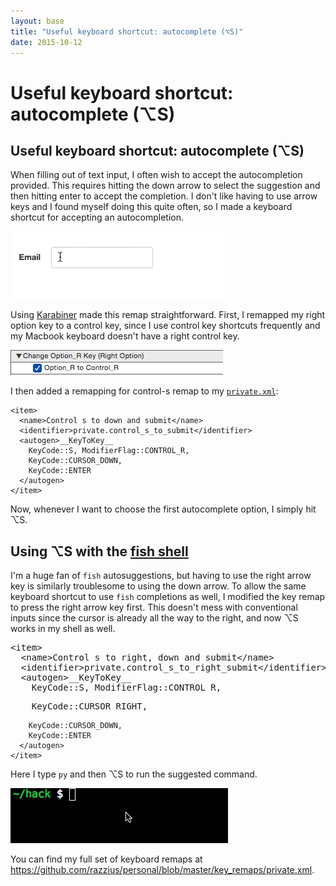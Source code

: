 ```yaml
---
layout: base
title: "Useful keyboard shortcut: autocomplete (⌥S)"
date: 2015-10-12
---
```


# Useful keyboard shortcut: autocomplete (⌥S)

<h2>Useful keyboard shortcut: autocomplete (⌥S)</h2>
<p>When filling out of text input, I often wish to accept the autocompletion provided. This requires hitting the down arrow to select the suggestion and then hitting enter to accept the completion. I don't like having to use arrow keys and I found myself doing this quite often, so I made a keyboard shortcut for accepting an autocompletion.</p>

<img src="/assets/html_demo.gif" alt="submit button demo">

<p>Using <a href="https://pqrs.org/osx/karabiner/">Karabiner</a> made this remap straightforward.
First, I remapped my right option key to a control key, since I use control key shortcuts frequently and my Macbook keyboard doesn&#39;t have a right control key.</p>

<img src="/assets/karabiner_options.png" alt="karabiner options">

<p>
I then added a remapping for control-s remap to my <code><a href="https://pqrs.org/osx/karabiner/xml.html.en">private.xml</a></code>:
</p>
<pre><code>&lt;item&gt;
  &lt;name&gt;Control s to down and submit&lt;/name&gt;
  &lt;identifier&gt;private.control_s_to_submit&lt;/identifier&gt;
  &lt;autogen&gt;__KeyToKey__
    KeyCode::S, ModifierFlag::CONTROL_R,
    KeyCode::CURSOR_DOWN,
    KeyCode::ENTER
  &lt;/autogen&gt;
&lt;/item&gt;
</code></pre>

<p>Now, whenever I want to choose the first autocomplete option, I simply hit ⌥S.</p>

<h2 id="using-with-fish-shell" href="#using-with-fish-shell">Using ⌥S with the <a href="http://fishshell.com/">fish shell</a></h2>

<p>I&#39;m a huge fan of <code>fish</code> autosuggestions, but having to use the right arrow key is similarly troublesome to using the down arrow. To allow the same keyboard shortcut to use <code>fish</code> completions as well, I modified the key remap to press the right arrow key first. This doesn't mess with conventional inputs since the cursor is already all the way to the right, and now ⌥S works in my shell as well.</p>

<div class="code-block">
<pre>&lt;item&gt;
  &lt;name&gt;Control s to right, down and submit&lt;/name&gt;
  &lt;identifier&gt;private.control_s_to_right_submit&lt;/identifier&gt;
  &lt;autogen&gt;__KeyToKey__
    KeyCode::S, ModifierFlag::CONTROL_R,
</pre>
<pre class="added">
    KeyCode::CURSOR_RIGHT,
</pre>
<pre><code>    KeyCode::CURSOR_DOWN,
    KeyCode::ENTER
  &lt;/autogen&gt;
&lt;/item&gt;
</code></pre>

<p>Here I type <code>py</code> and then ⌥S to run the suggested command.</p>

<img src="/assets/fish_demo.gif" alt="fish shell demo">

<p>You can find my full set of keyboard remaps at <a href="https://github.com/razzius/personal/blob/master/key_remaps/private.xml">https://github.com/razzius/personal/blob/master/key_remaps/private.xml</a>.</p>
</div>
